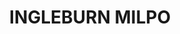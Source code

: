 ---
lastmod: '2025-04-06T06:05:20+00:00'
latitude: -33.977497
layout: suburb
longitude: 150.856709
postcode: '2174'
state: NSW
title: INGLEBURN MILPO
url: /nsw/ingleburn-milpo/
---